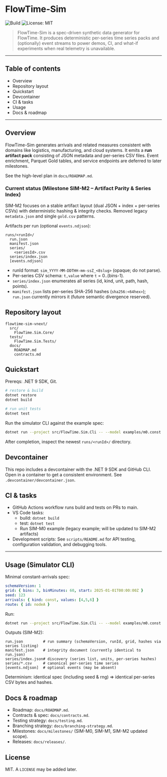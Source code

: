 # FlowTime-Sim

![Build](https://github.com/23min/FlowTime-Sim/actions/workflows/build.yml/badge.svg?branch=main)
![License: MIT](https://img.shields.io/badge/License-MIT-yellow.svg)

> FlowTime-Sim is a spec-driven synthetic data generator for FlowTime. It produces deterministic per-series time series packs and (optionally) event streams to power demos, CI, and what-if experiments when real telemetry is unavailable.

---

## Table of contents

- Overview
- Repository layout
- Quickstart
- Devcontainer
- CI & tasks
- Usage
- Docs & roadmap

---

## Overview

FlowTime-Sim generates arrivals and related measures consistent with domains like logistics, manufacturing, and cloud systems. It emits a **run artifact pack** consisting of JSON metadata and per-series CSV files. Event enrichment, Parquet Gold tables, and service endpoints are deferred to later milestones.

See the high-level plan in `docs/ROADMAP.md`.

### Current status (Milestone SIM-M2 – Artifact Parity & Series Index)

SIM-M2 focuses on a stable artifact layout (dual JSON + index + per-series CSVs) with deterministic hashing & integrity checks. Removed legacy `metadata.json` and single `gold.csv` patterns.

Artifacts per run (optional `events.ndjson`):
```
runs/<runId>/
  run.json
  manifest.json
  series/
    <seriesId>.csv
  series/index.json
  [events.ndjson]
```
- runId format: `sim_YYYY-MM-DDTHH-mm-ssZ_<8slug>` (opaque; do not parse).
- Per-series CSV schema: `t,value` where `t` = 0..(bins-1).
- `series/index.json` enumerates all series (id, kind, unit, path, hash, points).
- `manifest.json` lists per-series SHA-256 hashes (`sha256:<64hex>`); `run.json` currently mirrors it (future semantic divergence reserved).

## Repository layout

```
flowtime-sim-vnext/
  src/
    FlowTime.Sim.Core/
  tests/
    FlowTime.Sim.Tests/
  docs/
    ROADMAP.md
    contracts.md
```

## Quickstart

Prereqs: .NET 9 SDK, Git.

```bash
# restore & build
dotnet restore
dotnet build

# run unit tests
dotnet test
```

Run the simulator CLI against the example spec:

```bash
dotnet run --project src/FlowTime.Sim.Cli -- --model examples/m0.const.yaml --out runs
```

After completion, inspect the newest `runs/<runId>/` directory.

## Devcontainer

This repo includes a devcontainer with the .NET 9 SDK and GitHub CLI. Open in a container to get a consistent environment. See `.devcontainer/devcontainer.json`.

## CI & tasks

- GitHub Actions workflow runs build and tests on PRs to main.
- VS Code tasks:
  - build: `dotnet build`
  - test: `dotnet test`
  - Run SIM-M0 example (legacy example; will be updated to SIM-M2 artifacts)
- Development scripts: See `scripts/README.md` for API testing, configuration validation, and debugging tools.

---

## Usage (Simulator CLI)

Minimal constant-arrivals spec:
```yaml
schemaVersion: 1
grid: { bins: 3, binMinutes: 60, start: 2025-01-01T00:00:00Z }
seed: 123
arrivals: { kind: const, values: [4,5,6] }
route: { id: nodeA }
```
Run:
```bash
dotnet run --project src/FlowTime.Sim.Cli -- --model examples/m0.const.yaml --out runs
```
Outputs (SIM-M2):
```
run.json         # run summary (schemaVersion, runId, grid, hashes via series listing)
manifest.json    # integrity document (currently identical to run.json)
series/index.json# discovery (series list, units, per-series hashes)
series/*.csv     # canonical per-series time series
[events.ndjson]  # optional events (may be absent)
```
Determinism: identical spec (including seed & rng) ⇒ identical per-series CSV bytes and hashes.

## Docs & roadmap

- Roadmap: `docs/ROADMAP.md`.
- Contracts & spec: `docs/contracts.md`.
- Testing strategy: `docs/testing.md`.
- Branching strategy: `docs/branching-strategy.md`.
- Milestones: `docs/milestones/` (SIM-M0, SIM-M1, SIM-M2 updated scope).
- Releases: `docs/releases/`.

## License

MIT. A `LICENSE` may be added later.

